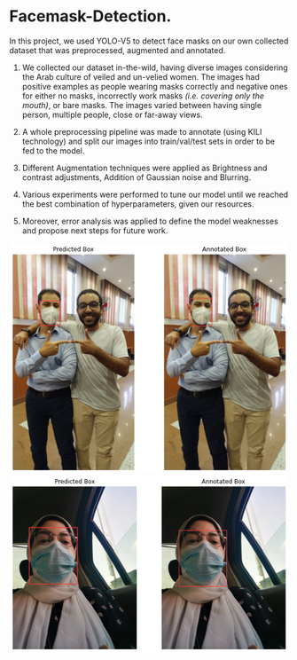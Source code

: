 # Facemask-Detection.
In this project, we used YOLO-V5 to detect face masks on our own collected dataset that was preprocessed, augmented and annotated. 

1. We collected our dataset in-the-wild, having diverse images considering the Arab culture of veiled and un-velied women. The images had positive examples as people wearing masks correctly and negative ones for either no masks, incorrectly work masks *(i.e. covering only the mouth)*, or bare masks. 
The images varied between having single person, multiple people, close or far-away views. 

2. A whole preprocessing pipeline was made to annotate (using KILI technology) and split our images into train/val/test sets in order to be fed to the model. 
3. Different Augmentation techniques were applied as Brightness and contrast adjustments, Addition of Gaussian noise and Blurring. 
4. Various experiments were performed to tune our model until we reached the best combination of hyperparameters, given our resources. 
5. Moreover, error analysis was applied to define the model weaknesses and propose next steps for future work.

![plot](test_sample_1.png)
![plot](test_sample_2.png)
